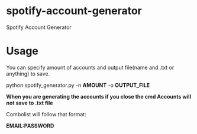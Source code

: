 # spotify-account-generator
Spotify Account Generator
# Usage

You can specify amount of accounts and output file(name and .txt or anything) to save.



python spotify_generator.py -n **AMOUNT** -o **OUTPUT_FILE**


**When you are generating the accounts if you close the cmd Accounts will not save to .txt file**

Combolist will follow that format:


**EMAIL:PASSWORD**
